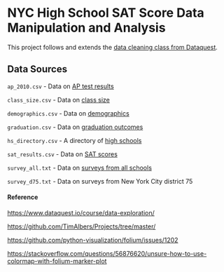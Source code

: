 # NYC High School SAT Score Data Manipulation and Analysis

This project follows and extends the [data cleaning class from Dataquest](https://www.dataquest.io/course/data-exploration/).

## Data Sources

`ap_2010.csv` - Data on [AP test results](https://data.cityofnewyork.us/Education/2010-AP-College-Board-School-Level-Results/itfs-ms3e)

`class_size.csv` - Data on [class size](https://data.cityofnewyork.us/Education/2010-2011-Class-Size-School-level-detail/urz7-pzb3)

`demographics.csv` - Data on [demographics](https://data.cityofnewyork.us/Education/2006-2012-School-Demographics-and-Accountability-S/ihfw-zy9j)

`graduation.csv` - Data on [graduation outcomes](https://data.cityofnewyork.us/Education/2005-2010-Graduation-Outcomes-School-Level/vh2h-md7a)

`hs_directory.csv` - A directory of [high schools](https://data.cityofnewyork.us/Education/2014-2015-DOE-High-School-Directory/n3p6-zve2)

`sat_results.csv` - Data on [SAT scores](https://data.cityofnewyork.us/Education/2012-SAT-Results/f9bf-2cp4)

`survey_all.txt` - Data on [surveys from all schools](https://data.cityofnewyork.us/Education/2011-NYC-School-Survey/mnz3-dyi8)

`survey_d75.txt` - Data on surveys from New York City district 75



#### Reference
https://www.dataquest.io/course/data-exploration/

https://github.com/TimAlbers/Projects/tree/master/

https://github.com/python-visualization/folium/issues/1202

https://stackoverflow.com/questions/56876620/unsure-how-to-use-colormap-with-folium-marker-plot

